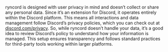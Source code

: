 ryncord is designed with user privacy in mind and doesn’t collect or share any personal data. Since it’s an extension for Discord, it operates entirely within the Discord platform. This means all interactions and data management follow Discord’s privacy policies, which you can check out at [discord.com/privacy](https://discord.com/privacy/). So, while ryncord doesn’t handle your data, it’s a good idea to review Discord’s policy to understand how your information is managed. This setup ensures transparency and follows standard practices for third-party tools working within larger platforms.
